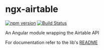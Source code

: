 # ngx-airtable

[![npm version](https://badge.fury.io/js/ngx-airtable.svg)](https://badge.fury.io/js/ngx-airtable)
[![Build Status](https://travis-ci.org/bohoffi/ngx-airtable.svg?branch=master)](https://travis-ci.org/bohoffi/ngx-airtable)

An Angular module wrapping the Airtable API

For documentation refer to the lib's [README](https://github.com/bohoffi/ngx-airtable/blob/master/lib/README.md)
